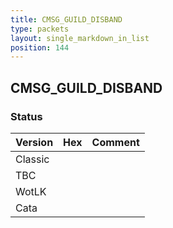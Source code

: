 ```yaml
---
title: CMSG_GUILD_DISBAND
type: packets
layout: single_markdown_in_list
position: 144
---
```


## CMSG_GUILD_DISBAND

### Status

Version | Hex | Comment
---------- | ---------- | ---------- 
Classic |  |  
TBC |  |  
WotLK |  |  
Cata |  |  
